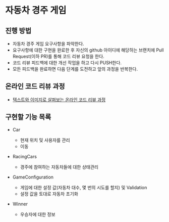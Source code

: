 # 자동차 경주 게임
## 진행 방법
* 자동차 경주 게임 요구사항을 파악한다.
* 요구사항에 대한 구현을 완료한 후 자신의 github 아이디에 해당하는 브랜치에 Pull Request(이하 PR)를 통해 코드 리뷰 요청을 한다.
* 코드 리뷰 피드백에 대한 개선 작업을 하고 다시 PUSH한다.
* 모든 피드백을 완료하면 다음 단계를 도전하고 앞의 과정을 반복한다.

## 온라인 코드 리뷰 과정
* [텍스트와 이미지로 살펴보는 온라인 코드 리뷰 과정](https://github.com/next-step/nextstep-docs/tree/master/codereview)

## 구현할 기능 목록

* Car
    - 현재 위치 및 사용자를 관리
    - 이동
    
* RacingCars
    - 경주에 참여하는 자동차들에 대한 상태관리

* GameConfiguration
    - 게임에 대한 설정 값(자동차 대수, 몇 번의 시도를 할지) 및 Validation
    - 설정 값을 토대로 자동차 초기화

* Winner
    - 우승자에 대한 정보
    